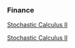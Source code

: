 ### Finance

[Stochastic Calculus II](Steve_ShreveStochastic_Calculus_for_Finance_I.pdf)

[Stochastic Calculus II](Steve_ShreveStochastic_Calculus_for_Finance_II.pdf)
